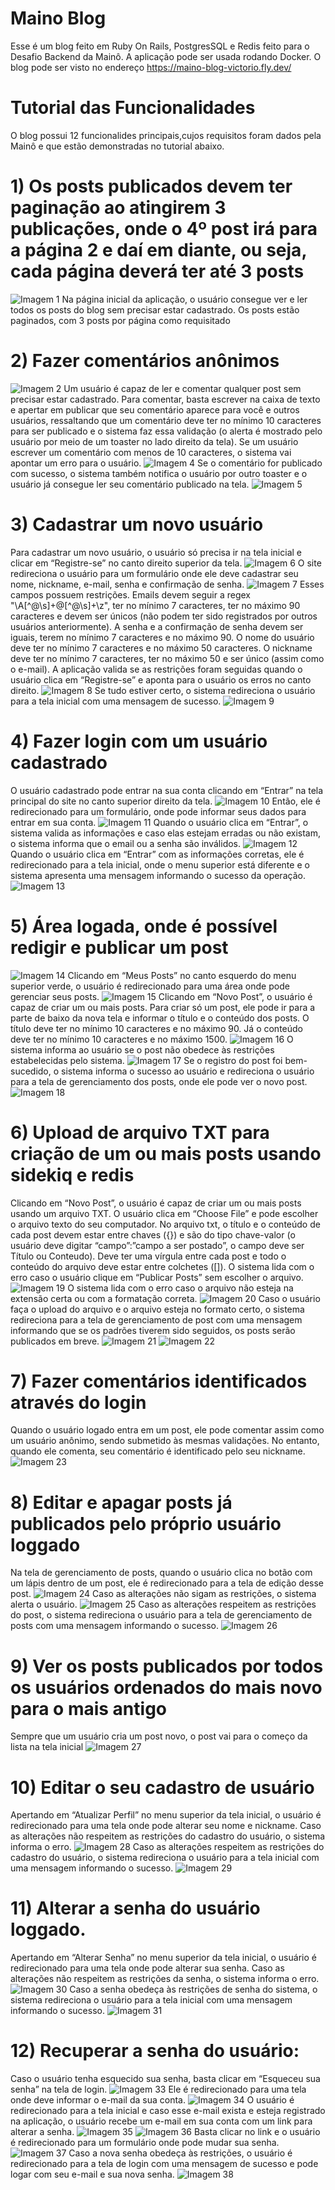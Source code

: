 # Maino Blog
Esse é um blog feito em Ruby On Rails, PostgresSQL e Redis feito para o Desafio Backend da Mainô. A aplicação pode ser usada rodando Docker. O blog pode ser visto no endereço <a src="https://maino-blog-victorio.fly.dev/">https://maino-blog-victorio.fly.dev/</a> 

# Tutorial das Funcionalidades
O blog possui 12 funcionalides principais,cujos requisitos foram dados pela Mainô e que estão demonstradas no tutorial abaixo.

# 1) Os posts publicados devem ter paginação ao atingirem 3 publicações, onde o 4º post irá para a página 2 e daí em diante, ou seja, cada página deverá ter até 3 posts
![Imagem 1](./app/assets/images/1.png)
Na página inicial da aplicação, o usuário consegue ver e ler todos os posts do blog sem precisar estar cadastrado. Os posts estão paginados, com 3 posts por página como requisitado

# 2) Fazer comentários anônimos
![Imagem 2](./app/assets/images/2.png)
Um usuário é capaz de ler e comentar qualquer post sem precisar estar cadastrado. Para comentar, basta escrever na caixa de texto e apertar em publicar que seu comentário aparece para você e outros usuários, ressaltando que um comentário deve ter no mínimo 10 caracteres para ser publicado e o sistema faz essa validação (o alerta é mostrado pelo usuário por meio de um toaster no lado direito da tela). Se um usuário escrever um comentário com menos de 10 caracteres, o sistema vai apontar um erro para o usuário.
![Imagem 4](./app/assets/images/4.png)
Se o comentário for publicado com sucesso, o sistema também notifica o usuário por outro toaster e o usuário já consegue ler seu comentário publicado na tela.
![Imagem 5](./app/assets/images/5.png)

# 3) Cadastrar um novo usuário
Para cadastrar um novo usuário, o usuário só precisa ir na tela inicial e clicar em “Registre-se” no canto direito superior da tela.
![Imagem 6](./app/assets/images/6.png)
O site redireciona o usuário para um formulário onde ele deve cadastrar seu nome, nickname, e-mail, senha e confirmação de senha.
![Imagem 7](./app/assets/images/7.png)
Esses campos possuem restrições. Emails devem seguir a regex "\A[^@\s]+@[^@\s]+\z", ter no mínimo 7 caracteres, ter no máximo 90 caracteres e devem ser únicos (não podem ter sido registrados por outros usuários anteriormente).  A senha e a confirmação de senha devem ser iguais, terem no mínimo 7 caracteres e no máximo 90. O nome do usuário deve ter no mínimo 7 caracteres e no máximo 50 caracteres. O nickname deve ter no mínimo 7 caracteres, ter no máximo 50 e ser único (assim como o e-mail). A aplicação valida se as restrições foram seguidas quando o usuário clica em “Registre-se” e aponta para o usuário os erros no canto direito.
![Imagem 8](./app/assets/images/8.png)
Se tudo estiver certo, o sistema redireciona o usuário para a tela inicial com uma mensagem de sucesso.
![Imagem 9](./app/assets/images/9.png)

# 4) Fazer login com um usuário cadastrado
O usuário cadastrado pode entrar na sua conta clicando em “Entrar” na tela principal do site no canto superior direito da tela.
![Imagem 10](./app/assets/images/10.png)
Então, ele é redirecionado para um formulário, onde pode informar seus dados para entrar em sua conta.
![Imagem 11](./app/assets/images/11.png)
Quando o usuário clica em “Entrar”, o sistema valida as informações e caso elas estejam erradas ou não existam, o sistema informa que o email ou a senha são inválidos.
![Imagem 12](./app/assets/images/12.png)
Quando o usuário clica em “Entrar” com as informações corretas, ele é redirecionado para a tela inicial, onde o menu superior está diferente e o sistema apresenta uma mensagem informando o sucesso da operação.
![Imagem 13](./app/assets/images/13.png)

# 5) Área logada, onde é possível redigir e publicar um post
![Imagem 14](./app/assets/images/14.png)
Clicando em “Meus Posts” no canto esquerdo do menu superior verde, o usuário é redirecionado para uma área onde pode gerenciar seus posts.
![Imagem 15](./app/assets/images/15.png)
Clicando em “Novo Post”, o usuário é capaz de criar um ou mais posts. Para criar só um post, ele pode ir para a parte de baixo da nova tela e informar o título e o conteúdo dos posts. O título deve ter no mínimo 10 caracteres e no máximo 90. Já o conteúdo deve ter no mínimo 10 caracteres e no máximo 1500.
![Imagem 16](./app/assets/images/16.png)
O sistema informa ao usuário se o post não obedece às restrições estabelecidas pelo sistema.
![Imagem 17](./app/assets/images/17.png)
Se o registro do post foi bem-sucedido, o sistema informa o sucesso ao usuário e redireciona o usuário para a tela de gerenciamento dos posts, onde ele pode ver o novo post.
![Imagem 18](./app/assets/images/18.png)

# 6) Upload de arquivo TXT para criação de um ou mais posts usando sidekiq e redis
Clicando em “Novo Post”, o usuário é capaz de criar um ou mais posts usando um arquivo TXT. O usuário clica em “Choose File” e pode escolher o arquivo texto do seu computador. No arquivo txt, o título e o conteúdo de cada post devem estar entre chaves ({}) e são do tipo chave-valor (o usuário deve digitar “campo”:”campo a ser postado”, o campo deve ser Título ou Conteudo). Deve ter uma vírgula entre cada post e todo o conteúdo do arquivo deve estar entre colchetes ([]). O sistema lida com o erro caso o usuário clique em “Publicar Posts” sem escolher o arquivo.
![Imagem 19](./app/assets/images/19.png)
O sistema lida com o erro caso o arquivo não esteja na extensão certa ou com a formatação correta.
![Imagem 20](./app/assets/images/20.png)
Caso o usuário faça o upload do arquivo e o arquivo esteja no formato certo, o sistema redireciona para a tela de gerenciamento de post com uma mensagem informando que se os padrões tiverem sido seguidos, os posts serão publicados em breve.
![Imagem 21](./app/assets/images/21.png)
![Imagem 22](./app/assets/images/22.png)

# 7) Fazer comentários identificados através do login
Quando o usuário logado entra em um post, ele pode comentar assim como um usuário anônimo, sendo submetido às mesmas validações. No entanto, quando ele comenta, seu comentário é identificado pelo seu nickname.
![Imagem 23](./app/assets/images/23.png)

# 8) Editar e apagar posts já publicados pelo próprio usuário loggado
Na tela de gerenciamento de posts, quando o usuário clica no botão com um lápis dentro de um post, ele é redirecionado para a tela de edição desse post.
![Imagem 24](./app/assets/images/24.png)
Caso as alterações não sigam as restrições, o sistema alerta o usuário.
![Imagem 25](./app/assets/images/25.png)
Caso as alterações respeitem as restrições do post, o sistema redireciona o usuário para a tela de gerenciamento de posts com uma mensagem informando o sucesso.
![Imagem 26](./app/assets/images/26.png)

# 9) Ver os posts publicados por todos os usuários ordenados do mais novo para o mais antigo
Sempre que um usuário cria um post novo, o post vai para o começo da lista na tela inicial
![Imagem 27](./app/assets/images/27.png)

# 10) Editar o seu cadastro de usuário
Apertando em “Atualizar Perfil” no menu superior da tela inicial, o usuário é redirecionado para uma tela onde pode alterar seu nome e nickname. Caso as alterações não respeitem as restrições do cadastro do usuário, o sistema informa o erro.
![Imagem 28](./app/assets/images/28.png)
Caso as alterações respeitem as restrições do cadastro do usuário, o sistema redireciona o usuário para a tela inicial com uma mensagem informando o sucesso.
![Imagem 29](./app/assets/images/29.png)

# 11) Alterar a senha do usuário loggado.
Apertando em “Alterar Senha” no menu superior da tela inicial, o usuário é redirecionado para uma tela onde pode alterar sua senha. Caso as alterações não respeitem as restrições da senha, o sistema informa o erro.
![Imagem 30](./app/assets/images/30.png)
Caso a senha obedeça às restrições de senha do sistema, o sistema redireciona o usuário para a tela inicial com uma mensagem informando o sucesso.
![Imagem 31](./app/assets/images/31.png)

# 12) Recuperar a senha do usuário:
Caso o usuário tenha esquecido sua senha, basta clicar em “Esqueceu sua senha” na tela de login.
![Imagem 33](./app/assets/images/33.png)
Ele é redirecionado para uma tela onde deve informar o e-mail da sua conta.
![Imagem 34](./app/assets/images/34.png)
O usuário é redirecionado para a tela inicial e caso esse e-mail exista e esteja registrado na aplicação, o usuário recebe um e-mail em sua conta com um link para alterar a senha.
![Imagem 35](./app/assets/images/35.png)
![Imagem 36](./app/assets/images/36.png)
Basta clicar no link e o usuário é redirecionado para um formulário onde pode mudar sua senha.
![Imagem 37](./app/assets/images/37.png)
Caso a nova senha obedeça às restrições, o usuário é redirecionado para a tela de login com uma mensagem de sucesso e pode logar com seu e-mail e sua nova senha.
![Imagem 38](./app/assets/images/38.png)
